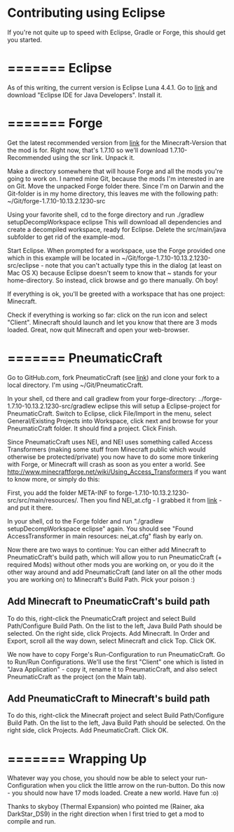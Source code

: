 Contributing using Eclipse
==================

If you're not quite up to speed with Eclipse, Gradle or Forge, this should get you started.

=======
Eclipse
=======

As of this writing, the current version is Eclipse Luna 4.4.1.
Go to [link](https://www.eclipse.org/downloads/) and download "Eclipse IDE for Java Developers". Install it.


=======
Forge
=======

Get the latest recommended version from [link](http://files.minecraftforge.net) for the Minecraft-Version that the mod is for. Right now, that's 1.7.10 so we'll download 1.7.10-Recommended using the scr link. Unpack it.

Make a directory somewhere that will house Forge and all the mods you're going to work on. I named mine Git, because the mods I'm interested in are on Git. Move the unpacked Forge folder there. Since I'm on Darwin and the Git-folder is in my home directory, this leaves me with the following path: ~/Git/forge-1.7.10-10.13.2.1230-src

Using your favorite shell, cd to the forge directory and run ./gradlew setupDecompWorkspace eclipse
This will download all dependencies and create a decompiled workspace, ready for Eclipse.
Delete the src/main/java subfolder to get rid of the example-mod.

Start Eclipse. When prompted for a workspace, use the Forge provided one which in this example will be located in ~/Git/forge-1.7.10-10.13.2.1230-src/eclipse - note that you can't actually type this in the dialog (at least on Mac OS X) because Eclipse doesn't seem to know that ~ stands for your home-directory. So instead, click browse and go there manually. Oh boy!

If everything is ok, you'll be greeted with a workspace that has one project: Minecraft.

Check if everything is working so far: click on the run icon and select "Client". Minecraft should launch and let you know that there are 3 mods loaded. Great, now quit Minecraft and open your web-browser.


=======
PneumaticCraft
=======

Go to GitHub.com, fork PneumaticCraft (see [link](https://help.github.com/articles/using-pull-requests/)) and clone your fork to a local directory. I'm using ~/Git/PneumaticCraft.

In your shell, cd there and call gradlew from your forge-directory:
../forge-1.7.10-10.13.2.1230-src/gradlew eclipse
this will setup a Eclipse-project for PneumaticCraft. Switch to Eclipse, click File/Import in the menu, select General/Existing Projects into Workspace, click next and browse for your PneumaticCraft folder. It should find a project. Click Finish.

Since PneumaticCraft uses NEI, and NEI uses something called Access Transformers (making some stuff from Minecraft public which would otherwise be protected/private) you now have to do some more tinkering with Forge, or Minecraft will crash as soon as you enter a world. See http://www.minecraftforge.net/wiki/Using_Access_Transformers if you want to know more, or simply do this:

First, you add the folder META-INF to forge-1.7.10-10.13.2.1230-src/src/main/resources/. Then you find NEI_at.cfg - I grabbed it from [link](https://raw.githubusercontent.com/Chicken-Bones/NotEnoughItems/master/resources/nei_at.cfg) - and put it there.

In your shell, cd to the Forge folder and run "./gradlew setupDecompWorkspace eclipse" again. You should see "Found AccessTransformer in main resources: nei_at.cfg" flash by early on.

Now there are two ways to continue: You can either add Minecraft to PneumaticCraft's build path, which will allow you to run PneumaticCraft (+ required Mods) without other mods you are working on, or you do it the other way around and add PneumaticCraft (and later on all the other mods you are working on) to Minecraft's Build Path. Pick your poison :)


Add Minecraft to PneumaticCraft's build path
--------------------------------------------

To do this, right-click the PneumaticCraft project and select Build Path/Configure Build Path. On the list to the left, Java Build Path should be selected. On the right side, click Projects. Add Minecraft. In Order and Export, scroll all the way down, select Minecraft and click Top. Click OK.

We now have to copy Forge's Run-Configuration to run PneumaticCraft. Go to Run/Run Configurations. We'll use the first "Client" one which is listed in "Java Application" - copy it, rename it to PneumaticCraft, and also select PneumaticCraft as the project (on the Main tab).


Add PneumaticCraft to Minecraft's build path
--------------------------------------------
To do this, right-click the Minecraft project and select Build Path/Configure Build Path. On the list to the left, Java Build Path should be selected. On the right side, click Projects. Add PneumaticCraft. Click OK.


=======
Wrapping Up
=======

Whatever way you chose, you should now be able to select your run-Configuration when you click the little arrow on the run-button. Do this now - you should now have 17 mods loaded. Create a new world. Have fun :o)

Thanks to skyboy (Thermal Expansion) who pointed me (Rainer, aka DarkStar_DS9) in the right direction when I first tried to get a mod to compile and run.
